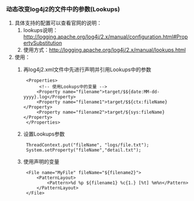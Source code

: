 ### 动态改变log4j2的文件中的参数(Lookups)
1. 具体支持的配置可以查看官网的说明：
	1. lookups说明： http://logging.apache.org/log4j/2.x/manual/configuration.html#PropertySubstitution 
	2. 使用方式：http://logging.apache.org/log4j/2.x/manual/lookups.html
2. 使用：
 	1. 再log4j2.xml文件中先进行声明并引用Lookups中的参数

	 		<Properties>
	 			 <!-- 使用Lookups中的变量 -->
		        <Property name="filename">target/$${date:MM-dd-yyyy}.log</Property>
		        <Property name="filename1">target/$${ctx:fileName}</Property>
		        <Property name="filename2">target/${sys:fileName}</Property>
	    	</Properties>
 	2. 设置Lookups参数

	 		ThreadContext.put("fileName", "logs/file.txt");
	        System.setProperty("fileName","detail.txt");
 	3. 使用声明的变量 

 			<File name="MyFile" fileName="${filename2}">
	            <PatternLayout>
	                <Pattern>%d %p ${filename1} %c{1.} [%t] %m%n</Pattern>
	            </PatternLayout>
        	</File> 	